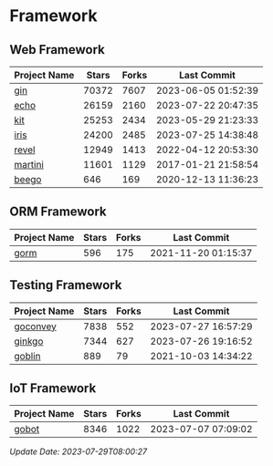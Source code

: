 # Framework

## Web Framework
| Project Name | Stars | Forks | Last Commit |
| ------------ | ----- | ----- | ----------- |
| [gin](https://github.com/gin-gonic/gin) | 70372 | 7607 | 2023-06-05 01:52:39 |
| [echo](https://github.com/labstack/echo) | 26159 | 2160 | 2023-07-22 20:47:35 |
| [kit](https://github.com/go-kit/kit) | 25253 | 2434 | 2023-05-29 21:23:33 |
| [iris](https://github.com/kataras/iris) | 24200 | 2485 | 2023-07-25 14:38:48 |
| [revel](https://github.com/revel/revel) | 12949 | 1413 | 2022-04-12 20:53:30 |
| [martini](https://github.com/go-martini/martini) | 11601 | 1129 | 2017-01-21 21:58:54 |
| [beego](https://github.com/astaxie/beego) | 646 | 169 | 2020-12-13 11:36:23 |

## ORM Framework
| Project Name | Stars | Forks | Last Commit |
| ------------ | ----- | ----- | ----------- |
| [gorm](https://github.com/jinzhu/gorm) | 596 | 175 | 2021-11-20 01:15:37 |

## Testing Framework
| Project Name | Stars | Forks | Last Commit |
| ------------ | ----- | ----- | ----------- |
| [goconvey](https://github.com/smartystreets/goconvey) | 7838 | 552 | 2023-07-27 16:57:29 |
| [ginkgo](https://github.com/onsi/ginkgo) | 7344 | 627 | 2023-07-26 19:16:52 |
| [goblin](https://github.com/franela/goblin) | 889 | 79 | 2021-10-03 14:34:22 |

## IoT Framework
| Project Name | Stars | Forks | Last Commit |
| ------------ | ----- | ----- | ----------- |
| [gobot](https://github.com/hybridgroup/gobot) | 8346 | 1022 | 2023-07-07 07:09:02 |

*Update Date: 2023-07-29T08:00:27*